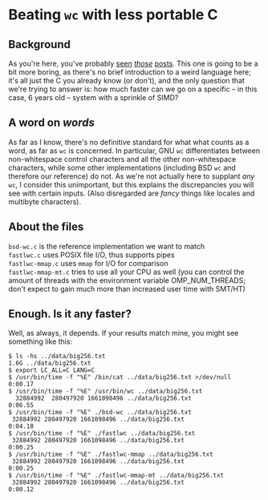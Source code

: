 # Beating ``wc`` with less portable C

## Background

As you're here, you've probably [seen](https://chrispenner.ca/posts/wc)
*[those](https://ummaycoc.github.io/wc.apl/)*
[posts](https://futhark-lang.org/blog/2019-10-25-beating-c-with-futhark-on-gpu.html).
This one is going to be a bit more boring, as there's no brief introduction to
a weird language here; it's all just the C you already know (or don't),
and the only question that we're trying to answer is: how much faster can we go
on a specific – in this case, 6 years old – system with a sprinkle of SIMD?

## A word on *words*

As far as I know, there's no definitive standard for what what counts as a
word, as far as ``wc`` is concerned. In particular, GNU ``wc`` differentiates
between non-whitespace control characters and all the other non-whitespace
characters, while some other implementations (including BSD ``wc`` and
therefore our reference) do not. As we're not actually here to
supplant *any* ``wc``, I consider this unimportant, but this explains the
discrepancies you will see with certain inputs. (Also disregarded are *fancy*
things like locales and multibyte characters).

## About the files

``bsd-wc.c`` is the reference implementation we want to match  
``fastlwc.c`` uses POSIX file I/O, thus supports pipes  
``fastlwc-mmap.c`` uses ``mmap`` for I/O for comparison  
``fastlwc-mmap-mt.c`` tries to use all your CPU as well (you can control the
amount of threads with the environment variable OMP_NUM_THREADS; don't expect
to gain much more than increased user time with SMT/HT)

## Enough. Is it any faster?

Well, as always, it depends. If your results match mine, you might see
something like this:

```
$ ls -hs ../data/big256.txt
1.6G ../data/big256.txt
$ export LC_ALL=C LANG=C
$ /usr/bin/time -f "%E" /bin/cat ../data/big256.txt >/dev/null
0:00.17
$ /usr/bin/time -f "%E" /usr/bin/wc ../data/big256.txt 
  32884992  280497920 1661098496 ../data/big256.txt
0:06.55
$ /usr/bin/time -f "%E" ./bsd-wc ../data/big256.txt 
 32884992 280497920 1661098496 ../data/big256.txt
0:04.18
$ /usr/bin/time -f "%E" ./fastlwc ../data/big256.txt 
 32884992 280497920 1661098496 ../data/big256.txt
0:00.25
$ /usr/bin/time -f "%E" ./fastlwc-mmap ../data/big256.txt 
 32884992 280497920 1661098496 ../data/big256.txt
0:00.25
$ /usr/bin/time -f "%E" ./fastlwc-mmap-mt ../data/big256.txt 
 32884992 280497920 1661098496 ../data/big256.txt
0:00.12
```
